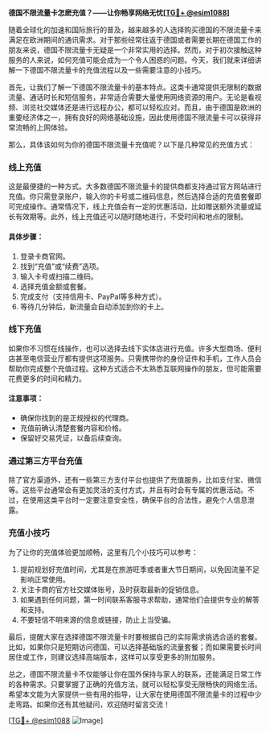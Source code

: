 **德国不限流量卡怎麽充值？——让你畅享网络无忧[[TG💪+ @esim1088](https://t.me/s/esim1088)]**

随着全球化的加速和国际旅行的普及，越来越多的人选择购买德国的不限流量卡来满足在欧洲期间的通讯需求。对于那些经常往返于德国或者需要长期在德国工作的朋友来说，德国不限流量卡无疑是一个非常实用的选择。然而，对于初次接触这种服务的人来说，如何充值可能会成为一个令人困惑的问题。今天，我们就来详细讲解一下德国不限流量卡的充值流程以及一些需要注意的小技巧。

首先，让我们了解一下德国不限流量卡的基本特点。这类卡通常提供无限制的数据流量、通话时长和短信服务，非常适合需要大量使用网络资源的用户。无论是看视频、浏览社交媒体还是进行远程办公，都可以轻松应对。而且，由于德国是欧洲的重要经济体之一，拥有良好的网络基础设施，因此使用德国不限流量卡可以获得非常流畅的上网体验。

那么，具体该如何为你的德国不限流量卡充值呢？以下是几种常见的充值方式：

### **线上充值**
这是最便捷的一种方式。大多数德国不限流量卡的提供商都支持通过官方网站进行充值。你只需登录账户，输入你的卡号或二维码信息，然后选择合适的充值套餐即可完成操作。通常情况下，线上充值会有一定的优惠活动，比如赠送额外流量或延长有效期等。此外，线上充值还可以随时随地进行，不受时间和地点的限制。

#### **具体步骤：**
1. 登录卡商官网。
2. 找到“充值”或“续费”选项。
3. 输入卡号或扫描二维码。
4. 选择充值金额或套餐。
5. 完成支付（支持信用卡、PayPal等多种方式）。
6. 等待几分钟后，新流量会自动添加到你的卡上。

### **线下充值**
如果你不习惯在线操作，也可以选择去线下实体店进行充值。许多大型商场、便利店甚至电信营业厅都有提供这项服务。只需携带你的身份证件和手机，工作人员会帮助你完成整个充值过程。这种方式适合不太熟悉互联网操作的朋友，但可能需要花费更多的时间和精力。

#### **注意事项：**
- 确保你找到的是正规授权的代理商。
- 充值前确认清楚套餐内容和价格。
- 保留好交易凭证，以备后续查询。

### **通过第三方平台充值**
除了官方渠道外，还有一些第三方支付平台也提供了充值服务，比如支付宝、微信等。这些平台通常会有更加灵活的支付方式，并且有时会有专属的优惠活动。不过，在使用这类平台时一定要注意安全性，确保平台的合法性，避免个人信息泄露。

### **充值小技巧**
为了让你的充值体验更加顺畅，这里有几个小技巧可以参考：
1. 提前规划好充值时间，尤其是在旅游旺季或者重大节日期间，以免因流量不足影响正常使用。
2. 关注卡商的官方社交媒体账号，及时获取最新的促销信息。
3. 如果遇到任何问题，第一时间联系客服寻求帮助，通常他们会提供专业的解答和支持。
4. 不要轻信不明来源的信息或链接，防止上当受骗。

最后，提醒大家在选择德国不限流量卡时要根据自己的实际需求挑选合适的套餐。比如，如果你只是短期访问德国，可以选择基础版的流量套餐；而如果需要长时间居住或工作，则建议选择高端版本，这样可以享受更多的附加服务。

总之，德国不限流量卡不仅能够让你在国外保持与家人的联系，还能满足日常工作的各种需求。只要掌握了正确的充值方法，就可以轻松享受无限畅快的网络生活。希望本文能为大家提供一些有用的指导，让大家在使用德国不限流量卡的过程中少走弯路。如果你还有其他疑问，欢迎随时留言交流！

[[TG💪+ @esim1088](https://t.me/s/esim1088) ![Image](https://i.postimg.cc/4NQfJmqS/Snipaste-2025-05-13-00-14-12.png)]